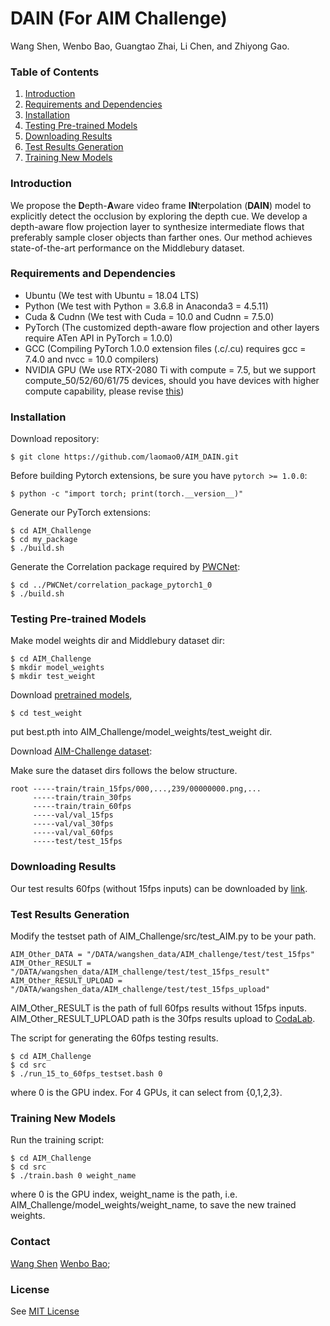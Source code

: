 # DAIN (For AIM Challenge)

Wang Shen,
Wenbo Bao,
Guangtao Zhai,
Li Chen,
and Zhiyong Gao.


### Table of Contents
1. [Introduction](#introduction)
1. [Requirements and Dependencies](#requirements-and-dependencies)
1. [Installation](#installation)
1. [Testing Pre-trained Models](#testing-pre-trained-models)
1. [Downloading Results](#downloading-results)
1. [Test Results Generation](#test-results-generation)
1. [Training New Models](#training-new-models) 

### Introduction
We propose the **D**epth-**A**ware video frame **IN**terpolation (**DAIN**) model to explicitly detect the occlusion by exploring the depth cue.
We develop a depth-aware flow projection layer to synthesize intermediate flows that preferably sample closer objects than farther ones.
Our method achieves state-of-the-art performance on the Middlebury dataset.

    
### Requirements and Dependencies
- Ubuntu (We test with Ubuntu = 18.04 LTS)
- Python (We test with Python = 3.6.8 in Anaconda3 = 4.5.11)
- Cuda & Cudnn (We test with Cuda = 10.0 and Cudnn = 7.5.0)
- PyTorch (The customized depth-aware flow projection and other layers require ATen API in PyTorch = 1.0.0)
- GCC (Compiling PyTorch 1.0.0 extension files (.c/.cu) requires gcc = 7.4.0 and nvcc = 10.0 compilers)
- NVIDIA GPU (We use RTX-2080 Ti with compute = 7.5, but we support compute_50/52/60/61/75 devices, should you have devices with higher compute capability, please revise [this](https://github.com/baowenbo/DAIN/blob/master/my_package/DepthFlowProjection/setup.py))

### Installation
Download repository:

    $ git clone https://github.com/laomao0/AIM_DAIN.git

Before building Pytorch extensions, be sure you have `pytorch >= 1.0.0`:
    
    $ python -c "import torch; print(torch.__version__)"
    
Generate our PyTorch extensions:
    
    $ cd AIM_Challenge
    $ cd my_package 
    $ ./build.sh

Generate the Correlation package required by [PWCNet](https://github.com/NVlabs/PWC-Net/tree/master/PyTorch/external_packages/correlation-pytorch-master):
    
    $ cd ../PWCNet/correlation_package_pytorch1_0
    $ ./build.sh

### Testing Pre-trained Models
Make model weights dir and Middlebury dataset dir:

    $ cd AIM_Challenge
    $ mkdir model_weights
    $ mkdir test_weight
    
Download [pretrained models](), 

    $ cd test_weight

put best.pth into AIM_Challenge/model_weights/test_weight dir.
    

Download [AIM-Challenge dataset](wwww.vision.ee.ethz.ch/aim19/):
    
Make sure the dataset dirs follows the below structure.

         
    root -----train/train_15fps/000,...,239/00000000.png,...
         -----train/train_30fps
         -----train/train_60fps
         -----val/val_15fps
         -----val/val_30fps
         -----val/val_60fps
         -----test/test_15fps

### Downloading Results

Our test results 60fps (without 15fps inputs) can be downloaded by [link]().
    
    
### Test Results Generation

Modify the testset path of AIM_Challenge/src/test_AIM.py to be your path.

    AIM_Other_DATA = "/DATA/wangshen_data/AIM_challenge/test/test_15fps"
    AIM_Other_RESULT = "/DATA/wangshen_data/AIM_challenge/test/test_15fps_result"
    AIM_Other_RESULT_UPLOAD = "/DATA/wangshen_data/AIM_challenge/test/test_15fps_upload"

AIM_Other_RESULT is the path of full 60fps results without 15fps inputs.
AIM_Other_RESULT_UPLOAD path is the 30fps results upload to [CodaLab](AIM_Other_RESULT_UPLOAD).

The script for generating the 60fps testing results.

    $ cd AIM_Challenge
    $ cd src
    $ ./run_15_to_60fps_testset.bash 0
    
where 0 is the GPU index. For 4 GPUs, it can select from {0,1,2,3}.

### Training New Models
    
Run the training script:

    $ cd AIM_Challenge
    $ cd src
    $ ./train.bash 0 weight_name
    
where 0 is the GPU index, weight_name is the path, i.e. AIM_Challenge/model_weights/weight_name, to
save the new trained weights.



### Contact
[Wang Shen](mailto:wangshen834@gmail.com) [Wenbo Bao](mailto:bwb0813@gmail.com); 

### License
See [MIT License](https://github.com/baowenbo/DAIN/blob/master/LICENSE)
